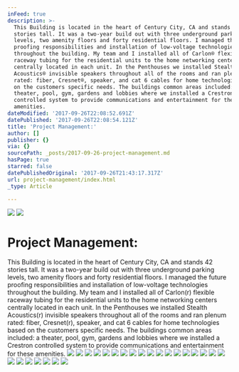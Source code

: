 ```yaml
---
inFeed: true
description: >-
  This Building is located in the heart of Century City, CA and stands 42
  stories tall. It was a two-year build out with three underground parking
  levels, two amenity floors and forty residential floors. I managed the future
  proofing responsibilities and installation of low-voltage technologies
  throughout the building. My team and I installed all of Carlon® flexible
  raceway tubing for the residential units to the home networking centers
  centrally located in each unit. In the Penthouses we installed Stealth
  Acoustics® invisible speakers throughout all of the rooms and ran plenum
  rated: fiber, Cresnet®, speaker, and cat 6 cables for home technologies based
  on the customers specific needs. The buildings common areas included: a
  theater, pool, gym, gardens and lobbies where we installed a Crestron
  controlled system to provide communications and entertainment for these
  amenities.
dateModified: '2017-09-26T22:08:52.691Z'
datePublished: '2017-09-26T22:08:54.121Z'
title: 'Project Management:'
author: []
publisher: {}
via: {}
sourcePath: _posts/2017-09-26-project-management.md
hasPage: true
starred: false
datePublishedOriginal: '2017-09-26T21:43:17.317Z'
url: project-management/index.html
_type: Article

---
```

![](https://the-grid-user-content.s3-us-west-2.amazonaws.com/49f1e941-e716-4c11-8ff9-455b05c64cdc.jpg)
![](https://the-grid-user-content.s3-us-west-2.amazonaws.com/8b062a90-c027-4ca9-bf6c-1426397ba0df.jpg)

# Project Management:

This Building is located in the heart of Century City, CA and stands 42 stories tall. It was a two-year build out with three underground parking levels, two amenity floors and forty residential floors. I managed the future proofing responsibilities and installation of low-voltage technologies throughout the building. My team and I installed all of Carlon(r) flexible raceway tubing for the residential units to the home networking centers centrally located in each unit. In the Penthouses we installed Stealth Acoustics(r) invisible speakers throughout all of the rooms and ran plenum rated: fiber, Cresnet(r), speaker, and cat 6 cables for home technologies based on the customers specific needs. The buildings common areas included: a theater, pool, gym, gardens and lobbies where we installed a Crestron controlled system to provide communications and entertainment for these amenities.
![](https://the-grid-user-content.s3-us-west-2.amazonaws.com/8412b32f-101a-42eb-ab28-a29629cc3f4f.jpg)
![](https://imgflo.herokuapp.com/graph/2b2431f8e7ba7b0/2db1e16b14e7956016c1bce22e7a8322/croprotate.jpg?cropheight=2592&cropwidth=1944&degrees=-270&input=https%3A%2F%2Fthe-grid-user-content.s3-us-west-2.amazonaws.com%2Fc1262c26-a7bb-4f4c-8912-be68a9bcd003.jpg&x=0&y=0)
![](https://the-grid-user-content.s3-us-west-2.amazonaws.com/21ecc641-35ab-4292-8296-ff240be017fc.jpg)
![](https://the-grid-user-content.s3-us-west-2.amazonaws.com/e312d3f6-f781-4b0c-8633-a1f179a67ed4.jpg)
![](https://the-grid-user-content.s3-us-west-2.amazonaws.com/0e1bf22f-03cc-4e59-a61b-7dcfab9db10a.jpg)
![](https://the-grid-user-content.s3-us-west-2.amazonaws.com/7ca3653f-10c3-4d36-88a6-01760481ad8b.jpg)
![](https://the-grid-user-content.s3-us-west-2.amazonaws.com/dbb76b04-9a74-412f-8b93-e91a970459ae.jpg)
![](https://the-grid-user-content.s3-us-west-2.amazonaws.com/9d2d5456-5467-490d-916d-674103a01a47.jpg)
![](https://the-grid-user-content.s3-us-west-2.amazonaws.com/a13e0e48-bd31-4289-ade1-9cb206eacea2.jpg)
![](https://the-grid-user-content.s3-us-west-2.amazonaws.com/9aa2fff6-85ba-47fd-a198-e8a3bf6c5cdd.jpg)
![](https://the-grid-user-content.s3-us-west-2.amazonaws.com/928f5f2a-05ca-4a7d-a5e4-8a526a89622f.jpg)
![](https://the-grid-user-content.s3-us-west-2.amazonaws.com/6f87bc39-029c-4ecc-87c1-c26c03ac990e.jpg)
![](https://the-grid-user-content.s3-us-west-2.amazonaws.com/85eaa392-5597-4b09-8c7a-f2c6cd4d8de0.jpg)
![](https://imgflo.herokuapp.com/graph/2b2431f8e7ba7b0/aa4963a44d7ad9b2f61c3485af657448/croprotate.jpg?cropheight=1600&cropwidth=1200&degrees=-90&input=https%3A%2F%2Fthe-grid-user-content.s3-us-west-2.amazonaws.com%2Ff6bdc816-3284-4e5f-9b7c-5b646430a397.jpg&x=0&y=0)
![](https://the-grid-user-content.s3-us-west-2.amazonaws.com/455c616b-765b-41e4-99a9-c275cdd10a9d.jpg)
![](https://the-grid-user-content.s3-us-west-2.amazonaws.com/8f4136c6-66b7-480c-ac1b-b212c538e6ae.jpg)
![](https://the-grid-user-content.s3-us-west-2.amazonaws.com/549e14cb-7d62-491d-909b-f327da156be2.jpg)
![](https://the-grid-user-content.s3-us-west-2.amazonaws.com/26f3c055-9d76-4298-ae94-537092003604.jpg)
![](https://the-grid-user-content.s3-us-west-2.amazonaws.com/e00e54a9-626e-4a69-b5d1-198ba1ca5867.jpg)
![](https://the-grid-user-content.s3-us-west-2.amazonaws.com/daa4e605-9e22-408f-b818-c9cf2cc2d8ec.jpg)
![](https://the-grid-user-content.s3-us-west-2.amazonaws.com/d448a0b4-3dbd-4212-806f-4945cca7a72c.jpg)
![](https://the-grid-user-content.s3-us-west-2.amazonaws.com/24fa43a9-869f-4b74-b0de-e3ad4b4788dd.jpg)
![](https://the-grid-user-content.s3-us-west-2.amazonaws.com/40633f79-1481-4d03-a1e9-359278fb38b3.jpg)
![](https://the-grid-user-content.s3-us-west-2.amazonaws.com/f6a6fd94-44b6-44de-9302-539895235ce5.jpg)
![](https://the-grid-user-content.s3-us-west-2.amazonaws.com/9f5b8f9c-3438-414e-ae3b-c76af4e77768.jpg)